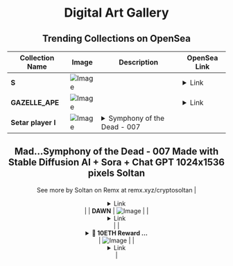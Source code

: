 <div align="center">

# Digital Art Gallery

## Trending Collections on OpenSea

| Collection Name                       | Image                                                                                     | Description                       | OpenSea Link                                                                                          |
|---------------------------------------|-------------------------------------------------------------------------------------------|-----------------------------------|--------------------------------------------------------------------------------------------------------|
| **S** | ![Image](https://i.seadn.io/s/raw/files/9e71d5e6348fe1b90fa3faca079f1eea.jpg?w=500&auto=format?w=200&auto=format) |  | <details><summary>Link</summary>[S](https://opensea.io/collection/s-2239)</details> |
| **GAZELLE_APE** | ![Image](https://i.seadn.io/s/raw/files/dcd6f855a831aa21312a18ae469e4f26.jpg?w=500&auto=format?w=200&auto=format) |  | <details><summary>Link</summary>[GAZELLE_APE](https://opensea.io/collection/gazelle-ape)</details> |
| **Setar player I** | ![Image](https://i.seadn.io/s/raw/files/180dee80a65c0bc7c3d8667f7d722889.png?w=500&auto=format?w=200&auto=format) | <details><summary>Symphony of the Dead - 007
Mad...</summary>Symphony of the Dead - 007
Made with Stable Diffusion AI + Sora + Chat GPT
1024x1536 pixels 
Soltan
--
See more by Soltan on Remx at remx.xyz/cryptosoltan</details> | <details><summary>Link</summary>[Setar player I](https://opensea.io/collection/setar-player-i)</details> |
| **DAWN** | ![Image](https://i.seadn.io/s/raw/files/a04f1c97b4f3e0286f2f2e613b05d813.jpg?w=500&auto=format?w=200&auto=format) |  | <details><summary>Link</summary>[DAWN](https://opensea.io/collection/dawn-83)</details> |
| **<details><summary>🎁 10ETH Reward ...</summary>🎁 10ETH Reward at eeth.lat</details>** | ![Image](https://i.seadn.io/s/raw/files/61b9e97b63fa73b6c4156ab662b924d6.png?w=500&auto=format?w=200&auto=format) |  | <details><summary>Link</summary>[🎁 10ETH Reward at eeth.lat](https://opensea.io/collection/10eth-reward-at-eeth-lat-15)</details> |

</div>